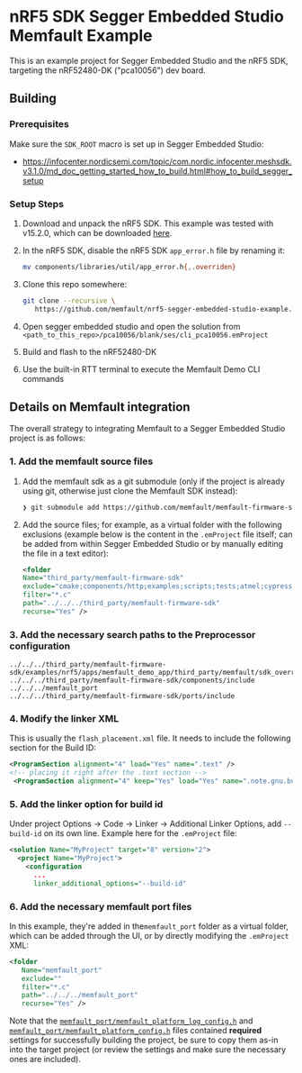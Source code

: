 # nRF5 SDK Segger Embedded Studio Memfault Example

This is an example project for Segger Embedded Studio and the nRF5 SDK,
targeting the nRF52480-DK ("pca10056") dev board.

## Building

### Prerequisites

Make sure the `SDK_ROOT` macro is set up in Segger Embedded Studio:

- https://infocenter.nordicsemi.com/topic/com.nordic.infocenter.meshsdk.v3.1.0/md_doc_getting_started_how_to_build.html#how_to_build_segger_setup

### Setup Steps

1. Download and unpack the nRF5 SDK. This example was tested with v15.2.0, which
   can be downloaded
   [here](https://developer.nordicsemi.com/nRF5_SDK/nRF5_SDK_v15.x.x/nRF5_SDK_15.2.0_9412b96.zip).

2. In the nRF5 SDK, disable the nRF5 SDK `app_error.h` file by renaming it:

   ```bash
   mv components/libraries/util/app_error.h{,.overriden}
   ```

3. Clone this repo somewhere:

   ```bash
   git clone --recursive \
      https://github.com/memfault/nrf5-segger-embedded-studio-example.git
   ```

4. Open segger embedded studio and open the solution from
   `<path_to_this_repo>/pca10056/blank/ses/cli_pca10056.emProject`

5. Build and flash to the nRF52480-DK

6. Use the built-in RTT terminal to execute the Memfault Demo CLI commands

## Details on Memfault integration

The overall strategy to integrating Memfault to a Segger Embedded Studio project
is as follows:

### 1. Add the memfault source files

1. Add the memfault sdk as a git submodule (only if the project is already
   using git, otherwise just clone the Memfault SDK instead):

   ```bash
   ❯ git submodule add https://github.com/memfault/memfault-firmware-sdk.git third_party/memfault-firmware-sdk
   ```

2. Add the source files; for example, as a virtual folder with the following
   exclusions (example below is the content in the `.emProject` file itself;
   can be added from within Segger Embedded Studio or by manually editing the
   file in a text editor):

   ```xml
   <folder
   Name="third_party/memfault-firmware-sdk"
   exclude="cmake;components/http;examples;scripts;tests;atmel;cypress;dialog;emlib;esp8266_sdk;esp_idf;freertos;lwip;mbedtls;mynewt;nxp;particle;qp;s32sdk;stm32cube;templates;zephyr;nrf5_coredump_storage.c"
   filter="*.c"
   path="../../../third_party/memfault-firmware-sdk"
   recurse="Yes" />
   ```

### 3. Add the necessary search paths to the Preprocessor configuration

```plaintext
../../../third_party/memfault-firmware-sdk/examples/nrf5/apps/memfault_demo_app/third_party/memfault/sdk_overrides
../../../third_party/memfault-firmware-sdk/components/include
../../../memfault_port
../../../third_party/memfault-firmware-sdk/ports/include
```

### 4. Modify the linker XML

This is usually the `flash_placement.xml` file. It needs to include the
following section for the Build ID:

```xml
<ProgramSection alignment="4" load="Yes" name=".text" />
<!-- placing it right after the .text section -->
 <ProgramSection alignment="4" keep="Yes" load="Yes" name=".note.gnu.build-id" inputsections="*(.note.gnu.build-id)" address_symbol="__start_gnu_build_id_start" end_symbol="__stop_gnu_build_id_stop" />
```

### 5. Add the linker option for build id

Under project Options -> Code -> Linker -> Additional Linker Options, add
`--build-id` on its own line. Example here for the `.emProject` file:

```xml
<solution Name="MyProject" target="8" version="2">
  <project Name="MyProject">
    <configuration
      ...
      linker_additional_options="--build-id"
```

### 6. Add the necessary memfault port files

In this example, they're added in the`memfault_port` folder as a virtual folder,
which can be added through the UI, or by directly modifying the `.emProject`
XML:

```xml
<folder
   Name="memfault_port"
   exclude=""
   filter="*.c"
   path="../../../memfault_port"
   recurse="Yes" />
```

Note that the
[`memfault_port/memfault_platform_log_config.h`](memfault_port/memfault_platform_log_config.h)
and
[`memfault_port/memfault_platform_config.h`](memfault_port/memfault_platform_config.h)
files contained **required** settings for successfully building the project,
be sure to copy them as-in into the target project (or review the settings
and make sure the necessary ones are included).
